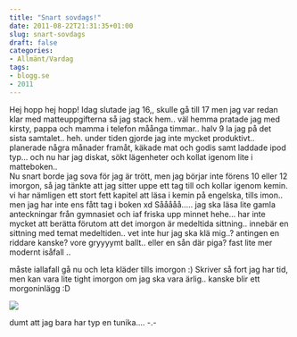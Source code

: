 ```yaml
---
title: "Snart sovdags!"
date: 2011-08-22T21:31:35+01:00
slug: snart-sovdags
draft: false
categories:
- Allmänt/Vardag
tags:
- blogg.se
- 2011
---
```

Hej hopp hej hopp! Idag slutade jag 16,, skulle gå till 17 men jag var redan klar med matteuppgifterna så jag stack hem.. väl hemma pratade jag med kirsty, pappa och mamma i telefon måånga timmar.. halv 9 la jag på det sista samtalet.. heh. under tiden gjorde jag inte mycket produktivt.. planerade några månader framåt, käkade mat och godis samt laddade ipod typ... och nu har jag diskat, sökt lägenheter och kollat igenom lite i matteboken..  
Nu snart borde jag sova för jag är trött, men jag börjar inte förens 10 eller 12 imorgon, så jag tänkte att jag sitter uppe ett tag till och kollar igenom kemin. vi har nämligen ett stort fett kapitel att läsa i kemin på engelska, tills imon.. men jag har inte ens fått tag i boken xd Sååååå..... jag ska läsa lite gamla anteckningar från gymnasiet och iaf friska upp minnet hehe... har inte mycket att berätta förutom att det imorgon är medeltida sittning.. innebär en sittning med temat medeltiden.. vet inte hur jag ska klä mig..? antingen en riddare kanske? vore gryyyymt ballt.. eller en sån där piga? fast lite mer modernt isåfall ..  
  
måste iallafall gå nu och leta kläder tills imorgon :) Skriver så fort jag har tid, men kan vara lite tight imorgon om jag ska vara ärlig.. kanske blir ett morgoninlägg :D  
  
![](/assets/images/blogg.se/req_8569_tornlon_med_162984017.jpg)  
  
dumt att jag bara har typ en tunika.... -.-